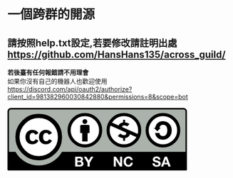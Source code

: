 # 一個跨群的開源
請按照help.txt設定,若要修改請註明出處 https://github.com/HansHans135/across_guild/
---
**若後臺有任何報錯請不用理會**
      </br>如果你沒有自己的機器人也歡迎使用 https://discord.com/api/oauth2/authorize?client_id=981382960030842880&permissions=8&scope=bot
</br></br>
![使用授權](/cc.png)
